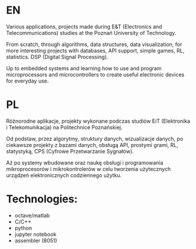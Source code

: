 # EN

Various applications, projects made during E&T (Electronics and Telecommunications) studies at the Poznań University of Technology.

From scratch, through algorithms, data structures, data visualization, for more interesting projects with databases, API support, simple games, RL, statistics. DSP (Digital Signal Processing). 

Up to embedded systems and learning how to use and program microprocessors and microcontrollers to create useful electronic devices for everyday use. 

# PL

Różnorodne aplikacje, projekty wykonane podczas studiów EiT (Elektronika i Telekomunikacja) na Politechnice Poznańskiej.

Od podstaw, przez algorytmy, struktury danych, wizualizacje danych, po ciekawsze projekty z bazami danych, obsługą API, prostymi grami, RL, statystyką, CPS (Cyfrowe Przetwarzanie Sygnałów). 

Aż po systemy wbudowane oraz naukę obsługi i programowania mikroprocesorów i mikrokontrolerów w celu tworzenia użytecznych urządzeń elektronicznych codziennego użytku.

# Technologies:
- octave/matlab
- C/C++
- python
- jupyter notebook
- assembler (8051)
